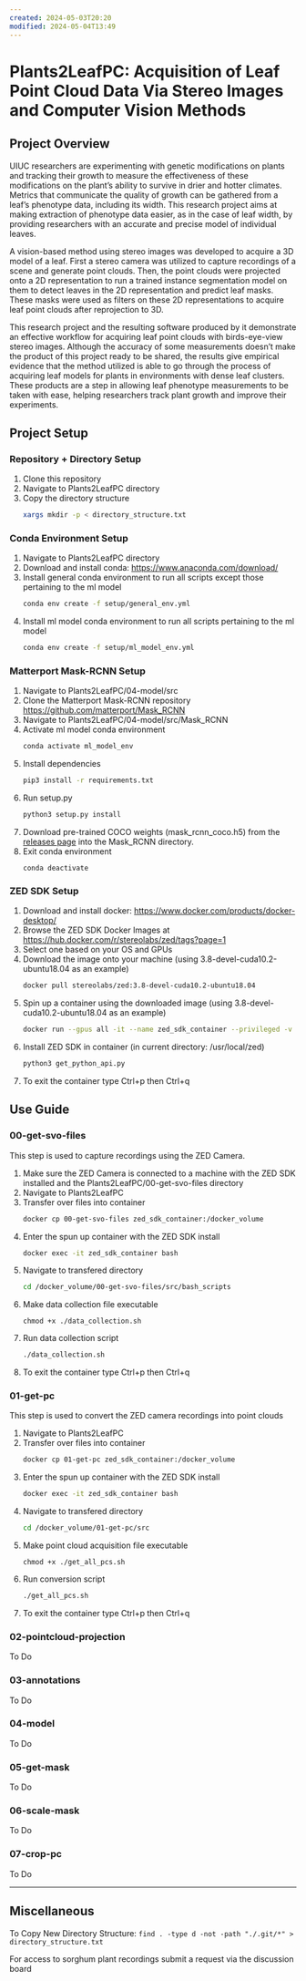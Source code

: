 ```yaml
---
created: 2024-05-03T20:20
modified: 2024-05-04T13:49
---
```

# Plants2LeafPC: Acquisition of Leaf Point Cloud Data Via Stereo Images and Computer Vision Methods

## Project Overview

UIUC researchers are experimenting with genetic modifications on plants and tracking their growth to measure the effectiveness of these modifications on the plant’s ability to survive in drier and hotter climates. Metrics that communicate the quality of growth can be gathered from a leaf’s phenotype data, including its width. This research project aims at making extraction of phenotype data easier, as in the case of leaf width, by providing researchers with an accurate and precise model of individual leaves.

A vision-based method using stereo images was developed to acquire a 3D model of a leaf. First a stereo camera was utilized to capture recordings of a scene and generate point clouds. Then, the point clouds were projected onto a 2D representation to run a trained instance segmentation model on them to detect leaves in the 2D representation and predict leaf masks. These masks were used as filters on these 2D representations to acquire leaf point clouds after reprojection to 3D.

This research project and the resulting software produced by it demonstrate an effective workflow for acquiring leaf point clouds with birds-eye-view stereo images. Although the accuracy of some measurements doesn’t make the product of this project ready to be shared, the results give empirical evidence that the method utilized is able to go through the process of acquiring leaf models for plants in environments with dense leaf clusters. These products are a step in allowing leaf phenotype measurements to be taken with ease, helping researchers track plant growth and improve their experiments.

## Project Setup

### Repository + Directory Setup
1. Clone this repository
2. Navigate to Plants2LeafPC directory
3. Copy the directory structure
    ```bash 
    xargs mkdir -p < directory_structure.txt
    ```

### Conda Environment Setup

1. Navigate to Plants2LeafPC directory
2. Download and install conda: https://www.anaconda.com/download/ 
3. Install general conda environment to run all scripts except those pertaining to the ml model
    ```bash
    conda env create -f setup/general_env.yml
    ```
4. Install ml model conda environment to run all scripts pertaining to the ml model
    ```bash
    conda env create -f setup/ml_model_env.yml
    ```

### Matterport Mask-RCNN Setup

1. Navigate to Plants2LeafPC/04-model/src
2. Clone the Matterport Mask-RCNN repository https://github.com/matterport/Mask_RCNN
3. Navigate to Plants2LeafPC/04-model/src/Mask_RCNN
4. Activate ml model conda environment
    ```bash
    conda activate ml_model_env
    ```
4. Install dependencies
   ```bash
   pip3 install -r requirements.txt
   ```
5. Run setup.py
    ```bash
    python3 setup.py install
    ``` 
6. Download pre-trained COCO weights (mask_rcnn_coco.h5) from the [releases page](https://github.com/matterport/Mask_RCNN/releases) into the Mask_RCNN directory.
7. Exit conda environment
    ```
    conda deactivate
    ```

### ZED SDK Setup

1. Download and install docker: https://www.docker.com/products/docker-desktop/
2. Browse the ZED SDK Docker Images at https://hub.docker.com/r/stereolabs/zed/tags?page=1
3. Select one based on your OS and GPUs
4. Download the image onto your machine (using 3.8-devel-cuda10.2-ubuntu18.04 as an example)
    ```bash
    docker pull stereolabs/zed:3.8-devel-cuda10.2-ubuntu18.04
    ```
5. Spin up a container using the downloaded image (using 3.8-devel-cuda10.2-ubuntu18.04 as an example)
    ```bash
    docker run --gpus all -it --name zed_sdk_container --privileged -v docker:/docker_volume stereolabs/zed:3.8-devel-cuda10.2-ubuntu18.04 bash
    ```
6. Install ZED SDK in container (in current directory: /usr/local/zed)
    ```bash
    python3 get_python_api.py
    ```
7. To exit the container type Ctrl+p then Ctrl+q


## Use Guide


### 00-get-svo-files
This step is used to capture recordings using the ZED Camera.

1. Make sure the ZED Camera is connected to a machine with the ZED SDK installed and the Plants2LeafPC/00-get-svo-files directory
2. Navigate to Plants2LeafPC
3. Transfer over files into container
    ```bash
    docker cp 00-get-svo-files zed_sdk_container:/docker_volume
    ```
4. Enter the spun up container with the ZED SDK install
    ```bash
    docker exec -it zed_sdk_container bash
    ```
5. Navigate to transfered directory
    ```bash
    cd /docker_volume/00-get-svo-files/src/bash_scripts
    ```
6. Make data collection file executable
    ```
    chmod +x ./data_collection.sh
    ```
7. Run data collection script
    ```bash
    ./data_collection.sh
    ```
8. To exit the container type Ctrl+p then Ctrl+q

### 01-get-pc
This step is used to convert the ZED camera recordings into point clouds

1. Navigate to Plants2LeafPC
2. Transfer over files into container
    ```bash
    docker cp 01-get-pc zed_sdk_container:/docker_volume
    ```
3. Enter the spun up container with the ZED SDK install
    ```bash
    docker exec -it zed_sdk_container bash
    ```
4. Navigate to transfered directory
    ```bash
    cd /docker_volume/01-get-pc/src
    ```
5. Make point cloud acquisition file executable
    ```
    chmod +x ./get_all_pcs.sh
    ```
6. Run conversion script
    ```bash
    ./get_all_pcs.sh 
    ```
7. To exit the container type Ctrl+p then Ctrl+q

### 02-pointcloud-projection
To Do


### 03-annotations
To Do


### 04-model
To Do


### 05-get-mask
To Do


### 06-scale-mask
To Do


### 07-crop-pc
To Do


---

## Miscellaneous

To Copy New Directory Structure: ```find . -type d -not -path "./.git/*" > directory_structure.txt```


For access to sorghum plant recordings submit a request via the discussion board
